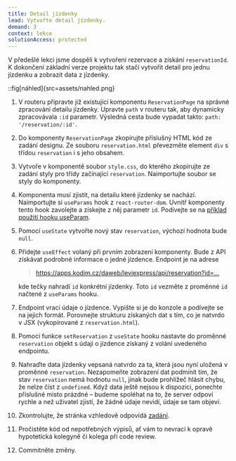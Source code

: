 ```yaml
---
title: Detail jízdenky
lead: Vytvořte detail jízdenky.
demand: 3
context: lekce
solutionAccess: protected
---
```


V předešlé lekci jsme dospěli k vytvoření rezervace a získání `reservationId`. K dokončení základní verze projektu tak stačí vytvořit detail pro jednu jízdenku a zobrazit data z jízdenky.

::fig[náhled]{src=assets/nahled.png}

1. V routeru připravte již existující komponentu `ReservationPage` na správné zpracování detailu jízdenky. Upravte `path` v routeru tak, aby dynamicky zpracovávala `:id` parametr. Výsledná cesta bude vypadat takto: `path: '/reservation/:id'`.
1. Do komponenty `ReservationPage` zkopírujte příslušný HTML kód ze zadání designu. Ze souboru `reservation.html` převezměte element `div` s třídou `reservation` i s jeho obsahem.
1. Vytvoře v komponentě soubor `style.css`, do kterého zkopírujte ze zadání styly pro třídy začínající `reservation`. Naimportujte soubor se styly do komponenty.
1. Komponenta musí zjistit, na detailu které jízdenky se nachází. Naimportujte si `useParams` hook z `react-router-dom`. Uvnitř komponenty tento hook zavolejte a získejte z něj parametr `id`. Podívejte se na [příklad použití hooku useParam](https://reactrouter.com/en/main/hooks/use-params).
1. Pomocí `useState` vytvořte nový stav `reservation`, výchozí hodnota bude `null`.
1. Přidejte `useEffect` volaný při prvním zobrazení komponenty. Bude z API získávat podrobné informace o jedné jízdence. Endpoint je na adrese

   > https://apps.kodim.cz/daweb/leviexpress/api/reservation?id=…

   kde tečky nahradí `id` konkrétní jízdenky. Toto `id` vezměte z proměnné `id` načtené z `useParams` hooku.

1. Endpoint vrací údaje o jízdence. Vypište si je do konzole a podívejte se na jejich formát. Porovnejte strukturu získaných dat s tím, co je natvrdo v JSX (vykopírované z `reservation.html`).
1. Pomocí funkce `setReservation` z `useState` hooku nastavte do proměnné `reservation` objekt s údaji o jízdence získaný z volání uvedeného endpointu.
1. Nahraďte data jízdenky vepsaná natvrdo za ta, která jsou nyní uložená v proměnné `reservation`. Nezapomeňte zobrazení dat podmínit tím, že stav `reservation` nemá hodnotu `null`, jinak bude prohlížeč hlásit chybu, že nelze číst z `undefined`. Když data ještě nejsou k dispozici, ponechte příslušné místo prázdné – budeme spoléhat na to, že server odpoví rychle a než uživatel zjistí, že žádné údaje nevidí, údaje se tam objeví.
1. Zkontrolujte, že stránka vzhledově odpovídá [zadání](https://czechitas-podklady.cz/leviexpress-design/reservation).
1. Pročistěte kód od nepotřebných výpisů, ať vám to nevrací k opravě hypotetická kolegyně či kolega při code review.
1. Commitněte změny.
